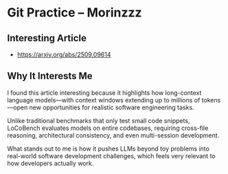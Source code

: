 # Git Practice – Morinzzz

## Interesting Article
- https://arxiv.org/abs/2509.09614

## Why It Interests Me
I found this article interesting because it highlights how long-context language models—with context windows extending up to millions of tokens—open new opportunities for realistic software engineering tasks.  

Unlike traditional benchmarks that only test small code snippets, LoCoBench evaluates models on entire codebases, requiring cross-file reasoning, architectural consistency, and even multi-session development.  

What stands out to me is how it pushes LLMs beyond toy problems into real-world software development challenges, which feels very relevant to how developers actually work.